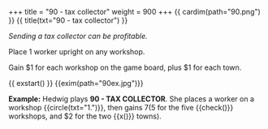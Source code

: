 +++
title = "90 - tax collector"
weight = 900
+++
{{ cardim(path="90.png") }}
{{ title(txt="90 - tax collector") }}

*Sending a tax collector can be profitable.*

Place 1 worker upright on any workshop.

Gain $1 for each workshop on the game board, plus $1 for each town.

{{ exstart() }}
{{exim(path="90ex.jpg")}}

**Example:** Hedwig plays **90 - TAX COLLECTOR**. She places a worker on a
workshop {{circle(txt="1.")}}, then gains $7 ($5 for the five {{check()}}
workshops, and $2 for the two {{x()}} towns).

